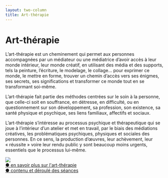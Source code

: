 ```yaml
---
layout: two-column
title: Art-thérapie
---
```

# Art-thérapie  

L’art-thérapie est un cheminement qui permet aux personnes accompagnées par un médiateur ou une médiatrice d’avoir accès à leur monde intérieur, leur monde créatif, en utilisant des média et des supports, tels la peinture, l’écriture, le modelage, le collage... pour exprimer ce monde, le mettre en forme, trouver un chemin d’accès vers ses énigmes, ses secrets, ses significations et transformer ce monde tout en se transformant soi-même. 

L’art-thérapie fait partie des méthodes centrées sur le soin à la personne, que celle-ci soit en souffrance, en détresse, en difficulté, ou en questionnement sur son développement, sa profession, son existence, sa santé physique et psychique, ses liens familiaux, affectifs et sociaux.

L’art-thérapie s’intéresse au processus psychique et thérapeutique qui se joue à l’intérieur d’un atelier et met en travail, par le biais des médiations créatives, les problématiques psychiques, physiques et sociales des personnes. En ce sens, la production d’œuvres, leur achèvement, leur « réussite » voire leur rendu public  y sont beaucoup moins urgents, essentiels que le processus lui-même. 

<div class="middle">
<img src="http://res.cloudinary.com/dnxcesebo/image/upload/c_scale,h_400,r_10/v1526489453/décapsulette_gxq8bb.jpg">
</div>

<div class="savoir-plus"><a href="art-therapie-plus">● en savoir plus sur l'art-thérapie</a></div>
<div class="savoir-plus"><a href="contenu-des-seances-art-therapie">● contenu et déroulé des séances</a>
</div>

<br>


<!-- <div class="image-text-container">
  <div class="left-flex">
  <img src="http://res.cloudinary.com/dnxcesebo/image/upload/c_scale,h_250,r_10/v1526489453/décapsulette_gxq8bb.jpg" class="w3-image">
  </div>
  <div class="right-flex">
    <a href="art-therapie-plus">● en savoir plus sur l'art-thérapie</a><br>
    <a href="contenu-des-seances-art-therapie">● contenu et déroulé des séances</a>
  </div>
 -->
<!-- the above flex method causes the image to remain at a fixed size; whereas the inline method further above and not greyed out makes the image responsive!-->